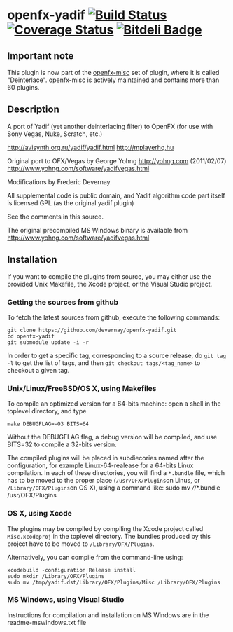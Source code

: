 openfx-yadif [![Build Status](https://api.travis-ci.org/devernay/openfx-yadif.png?branch=master)](https://travis-ci.org/devernay/openfx) [![Coverage Status](https://coveralls.io/repos/devernay/openfx-yadif/badge.png?branch=master)](https://coveralls.io/r/devernay/openfx?branch=master) [![Bitdeli Badge](https://d2weczhvl823v0.cloudfront.net/devernay/openfx-yadif/trend.png)](https://bitdeli.com/free "Bitdeli Badge")
============

Important note
------------

This plugin is now part of the [openfx-misc](http://github.com/devernay/openfx-misc) set of plugin, where it is called "Deinterlace". openfx-misc is actively maintained and contains more than 60 plugins.

Description
---------

A port of Yadif (yet another deinterlacing filter) to OpenFX (for use with Sony Vegas, Nuke, Scratch, etc.)

http://avisynth.org.ru/yadif/yadif.html
http://mplayerhq.hu

Original port to OFX/Vegas by George Yohng http://yohng.com  (2011/02/07)
http://www.yohng.com/software/yadifvegas.html

Modifications by Frederic Devernay

All supplemental code is public domain, and
Yadif algorithm code part itself is licensed GPL 
(as the original yadif plugin)

See the comments in this source.

The original precompiled MS Windows binary is available from http://www.yohng.com/software/yadifvegas.html

Installation
------------

If you want to compile the plugins from source, you may either use the
provided Unix Makefile, the Xcode project, or the Visual Studio project.

### Getting the sources from github

To fetch the latest sources from github, execute the following commands:

	git clone https://github.com/devernay/openfx-yadif.git
	cd openfx-yadif
	git submodule update -i -r

In order to get a specific tag, corresponding to a source release, do `git tag -l`
to get the list of tags, and then `git checkout tags/<tag_name>`
to checkout a given tag.

### Unix/Linux/FreeBSD/OS X, using Makefiles

To compile an optimized version for a 64-bits machine: open a shell in
the toplevel directory, and type

	make DEBUGFLAG=-O3 BITS=64

Without the DEBUGFLAG flag, a debug version will be compiled, and use
BITS=32 to compile a 32-bits version.

The compiled plugins will be placed in subdiecories named after the
configuration, for example Linux-64-realease for a 64-bits Linux
compilation. In each of these directories, you will find a `*.bundle`
file, which has to be moved to the proper place (`/usr/OFX/Plugins`on
Linus, or `/Library/OFX/Plugins`on OS X), using a command like:
	sudo mv */*/*.bundle /usr/OFX/Plugins

### OS X, using Xcode

The plugins may be compiled by compiling the Xcode project called
`Misc.xcodeproj` in the toplevel directory. The bundles produced by
this project have to be moved to `/Library/OFX/Plugins`.

Alternatively, you can compile from the command-line using:

	xcodebuild -configuration Release install
	sudo mkdir /Library/OFX/Plugins
	sudo mv /tmp/yadif.dst/Library/OFX/Plugins/Misc /Library/OFX/Plugins

### MS Windows, using Visual Studio

Instructions for compilation and installation on MS Windows are in the readme-mswindows.txt file
